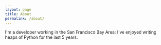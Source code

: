 ```yaml
---
layout: page
title: About
permalink: /about/
---
```


I'm a developer working in the San Francisco Bay Area; I've enjoyed writing heaps of Python for the last 5 years.
